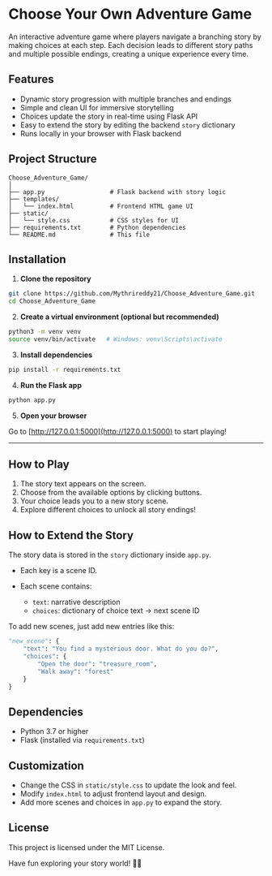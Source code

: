 # Choose Your Own Adventure Game

An interactive adventure game where players navigate a branching story by making choices at each step.
Each decision leads to different story paths and multiple possible endings, creating a unique experience every time.

## Features

- Dynamic story progression with multiple branches and endings  
- Simple and clean UI for immersive storytelling  
- Choices update the story in real-time using Flask API  
- Easy to extend the story by editing the backend `story` dictionary  
- Runs locally in your browser with Flask backend

## Project Structure

```
Choose_Adventure_Game/
│
├── app.py                  # Flask backend with story logic
├── templates/
│   └── index.html          # Frontend HTML game UI
├── static/
│   └── style.css           # CSS styles for UI
├── requirements.txt        # Python dependencies
└── README.md               # This file
```

## Installation

1. **Clone the repository**

```bash
git clone https://github.com/Mythrireddy21/Choose_Adventure_Game.git
cd Choose_Adventure_Game
````

2. **Create a virtual environment (optional but recommended)**

```bash
python3 -m venv venv
source venv/bin/activate   # Windows: venv\Scripts\activate
```

3. **Install dependencies**

```bash
pip install -r requirements.txt
```

4. **Run the Flask app**

```bash
python app.py
```

5. **Open your browser**

Go to [http://127.0.0.1:5000](http://127.0.0.1:5000) to start playing!

---


## How to Play

1. The story text appears on the screen.
2. Choose from the available options by clicking buttons.
3. Your choice leads you to a new story scene.
4. Explore different choices to unlock all story endings!

## How to Extend the Story

The story data is stored in the `story` dictionary inside `app.py`.

* Each key is a scene ID.
* Each scene contains:

  * `text`: narrative description
  * `choices`: dictionary of choice text → next scene ID

To add new scenes, just add new entries like this:

```python
"new_scene": {
    "text": "You find a mysterious door. What do you do?",
    "choices": {
        "Open the door": "treasure_room",
        "Walk away": "forest"
    }
}
```

## Dependencies

* Python 3.7 or higher
* Flask (installed via `requirements.txt`)


## Customization

* Change the CSS in `static/style.css` to update the look and feel.
* Modify `index.html` to adjust frontend layout and design.
* Add more scenes and choices in `app.py` to expand the story.

## License

This project is licensed under the MIT License.


Have fun exploring your story world! 🌲✨

